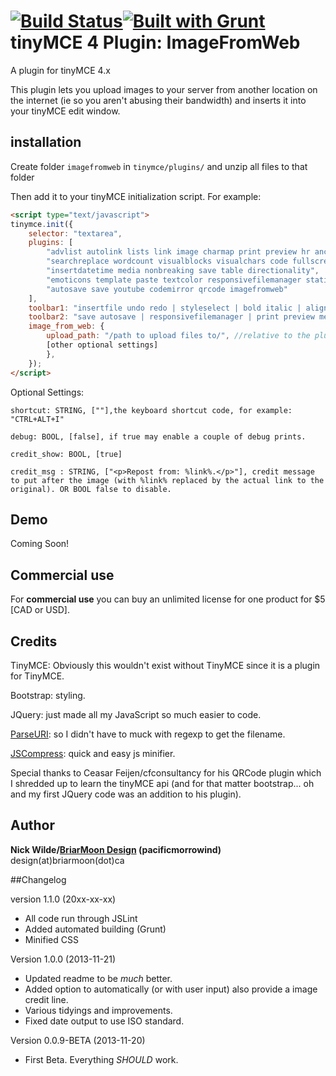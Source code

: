 [![Build Status](https://travis-ci.org/PacificMorrowind/tinymce-imagefromweb.svg)](https://travis-ci.org/PacificMorrowind/tinymce-imagefromweb)[![Built with Grunt](https://cdn.gruntjs.com/builtwith.png)](http://gruntjs.com/)
tinyMCE 4 Plugin: ImageFromWeb
==============================

A plugin for tinyMCE 4.x

This plugin lets you upload images to your server from another location on the internet (ie so you aren't abusing their bandwidth) and inserts it into your tinyMCE edit window.

## installation

Create folder `imagefromweb` in `tinymce/plugins/` and unzip all files to that folder

Then add it to your tinyMCE initialization script. For example:

```html
<script type="text/javascript">
tinymce.init({
	selector: "textarea",
	plugins: [
        "advlist autolink lists link image charmap print preview hr anchor pagebreak",
        "searchreplace wordcount visualblocks visualchars code fullscreen",
        "insertdatetime media nonbreaking save table directionality",
        "emoticons template paste textcolor responsivefilemanager statistics importcss",
		"autosave save youtube codemirror qrcode imagefromweb"
    ],
    toolbar1: "insertfile undo redo | styleselect | bold italic | alignleft aligncenter alignright alignjustify | bullist numlist outdent indent | link image",
    toolbar2: "save autosave | responsivefilemanager | print preview media | forecolor backcolor emoticons | code | youtube | qrcode | image_from_web",
    image_from_web: {
        upload_path: "/path to upload files to/", //relative to the plugin location. - if unset will default to "../../../../media/images/"
		[other optional settings]
		},
	});
</script>
```

Optional Settings:

    shortcut: STRING, [""],the keyboard shortcut code, for example: "CTRL+ALT+I"

    debug: BOOL, [false], if true may enable a couple of debug prints.

    credit_show: BOOL, [true]

    credit_msg : STRING, ["<p>Repost from: %link%.</p>"], credit message to put after the image (with %link% replaced by the actual link to the original). OR BOOL false to disable.

## Demo

Coming Soon!

## Commercial use

For <b>commercial use</b> you can buy an unlimited license for one product for $5 [CAD or USD].

## Credits

TinyMCE: Obviously this wouldn't exist without TinyMCE since it is a plugin for TinyMCE.

Bootstrap: styling.

JQuery: just made all my JavaScript so much easier to code.

[ParseURI](http://blog.stevenlevithan.com/archives/parseuri): so I didn't have to muck with regexp to get the filename.

[JSCompress](http://jscompress.com/): quick and easy js minifier.


Special thanks to Ceasar Feijen/cfconsultancy for his QRCode plugin which I shredded up to learn the tinyMCE api (and for that matter bootstrap... oh and my first JQuery code was an addition to his plugin).

## Author
**Nick Wilde/[BriarMoon Design](http://www.briarmoon.ca/design/) (pacificmorrowind)**
design(at)briarmoon(dot)ca

##Changelog

version 1.1.0 (20xx-xx-xx)

*   All code run through JSLint
*   Added automated building (Grunt)
*   Minified CSS


Version 1.0.0 (2013-11-21)

*   Updated readme to be *much* better.
*   Added option to automatically (or with user input) also provide a image credit line.
*   Various tidyings and improvements.
*   Fixed date output to use ISO standard.

Version 0.0.9-BETA (2013-11-20)

*   First Beta. Everything *SHOULD* work.
